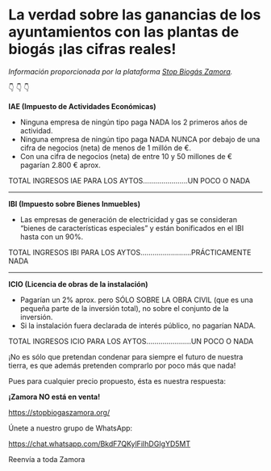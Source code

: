 # La verdad sobre las ganancias de los ayuntamientos con las plantas de biogás ¡las cifras reales!

*Información proporcionada por la plataforma [Stop Biogás Zamora](https://stopbiogaszamora.org/).*

:point_down: :point_down: :point_down:

**IAE (Impuesto de Actividades Económicas)**

- Ninguna empresa de ningún tipo paga NADA los 2 primeros años de actividad.
- Ninguna empresa de ningún tipo paga NADA NUNCA por debajo de una cifra de negocios (neta) de menos de 1 millón de €.
- Con una cifra de negocios (neta) de entre 10 y 50 millones de € pagarían 2.800 € aprox.

TOTAL INGRESOS IAE PARA LOS AYTOS………………….UN POCO O NADA

---

**IBI (Impuesto sobre Bienes Inmuebles)**

- Las empresas de generación de electricidad y gas se consideran “bienes de características especiales” y están bonificados en el IBI hasta con un 90%.

TOTAL INGRESOS IBI PARA LOS AYTOS…………………….PRÁCTICAMENTE NADA

---

**ICIO (Licencia de obras de la instalación)**

- Pagarían un 2%  aprox. pero SÓLO SOBRE LA OBRA CIVIL (que es una pequeña parte de la inversión total), no sobre el conjunto de la inversión.
- Si la instalación fuera declarada de interés público, no pagarían NADA.

TOTAL INGRESOS ICIO PARA LOS AYTOS………………….UN POCO O NADA

¡No es sólo que pretendan condenar para siempre el futuro de nuestra tierra, es que además pretenden comprarlo por poco más que nada!

Pues para cualquier precio propuesto, ésta es nuestra respuesta:

**¡Zamora NO está en venta!**

<https://stopbiogaszamora.org/>

Únete a nuestro grupo de WhatsApp:

<https://chat.whatsapp.com/BkdF7QKylFiIhDGIgYD5MT>

Reenvía a toda Zamora
